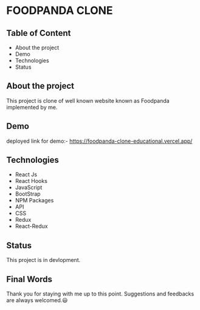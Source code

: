 # FOODPANDA CLONE





## Table of Content

- About the project
- Demo
- Technologies
- Status


## About the project

This project is clone of well known website known as Foodpanda implemented by me. 



## Demo

deployed link for demo:- https://foodpanda-clone-educational.vercel.app/


## Technologies

- React Js
- React Hooks
- JavaScript
- BootStrap
- NPM Packages
- API
- CSS
- Redux
- React-Redux
## Status

This project is in devlopment.

## Final Words

Thank you for staying with me up to this point. Suggestions and feedbacks are always welcomed.😃
